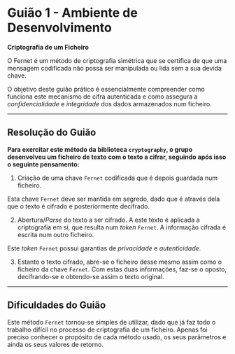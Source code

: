 # Guião 1 - Ambiente de Desenvolvimento
**Criptografia de um Ficheiro**

O Fernet é um método de criptografia simétrica que se certifica de que uma mensagem codificada não possa ser manipulada ou lida sem a sua devida chave.

O objetivo deste guião prático é essencialmente compreender como funciona este mecanismo de cifra autenticada e como assegura a *confidencialidade* e *integridade* dos dados armazenados num ficheiro.

--- 

## Resolução do Guião

**Para exercitar este método da biblioteca ```cryptography```, o grupo desenvolveu um ficheiro de texto com o texto a cifrar, seguindo após isso o seguinte pensamento:**
1. Criação de uma chave ```Fernet``` codificada que é depois guardada num ficheiro.

Esta chave ```Fernet``` deve ser mantida em segredo, dado que é através dela que o texto é cifrado e posteriormente decifrado. 

2. Abertura/*Parse* do texto a ser cifrado. A este texto é aplicada a criptografia em si, que resulta num *token* ```Fernet```. A informação cifrada é escrita num outro ficheiro.

Este *token* ```Fernet``` possui garantias de *privacidade* e *autenticidade*.

3. Estanto o texto cifrado, abre-se o ficheiro desse mesmo assim como o ficheiro da chave ```Fernet```. Com estas duas informações, faz-se o oposto, decifrando-se e obtendo-se assim o texto original. 

---

## Dificuldades do Guião
 
Este método ```Fernet``` tornou-se simples de utilizar, dado que já faz todo o trabalho difícil no processo de criptografia de um ficheiro. Apenas foi preciso conhecer o propósito de cada método usado, os seus parâmetros e ainda os seus valores de retorno. 